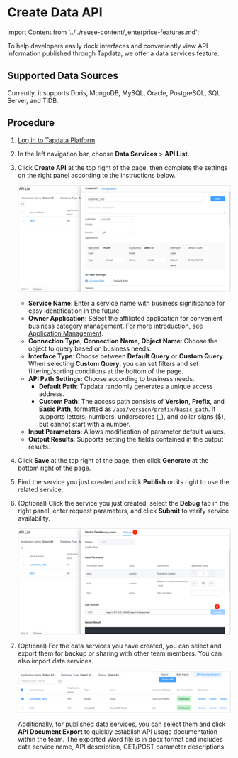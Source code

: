 # Create Data API
import Content from '../../reuse-content/_enterprise-features.md';

<Content />

To help developers easily dock interfaces and conveniently view API information published through Tapdata, we offer a data services feature.

## Supported Data Sources

Currently, it supports Doris, MongoDB, MySQL, Oracle, PostgreSQL, SQL Server, and TiDB.

## Procedure

1. [Log in to Tapdata Platform](../log-in.md).

2. In the left navigation bar, choose **Data Services** > **API List**.

3. Click **Create API** at the top right of the page, then complete the settings on the right panel according to the instructions below.

   ![](../../images/create_api_service.png)

   * **Service Name**: Enter a service name with business significance for easy identification in the future.
   * **Owner Application**: Select the affiliated application for convenient business category management. For more introduction, see [Application Management](manage-app.md).
   * **Connection Type**, **Connection Name**, **Object Name**: Choose the object to query based on business needs.
   * **Interface Type**: Choose between **Default Query** or **Custom Query**. When selecting **Custom Query**, you can set filters and set filtering/sorting conditions at the bottom of the page.
   * **API Path Settings**: Choose according to business needs.
      * **Default Path**: Tapdata randomly generates a unique access address.
      * **Custom Path**: The access path consists of **Version**, **Prefix**, and **Basic Path**, formatted as `/api/version/prefix/basic_path`. It supports letters, numbers, underscores (_), and dollar signs ($), but cannot start with a number.
   * **Input Parameters**: Allows modification of parameter default values.
   * **Output Results**: Supports setting the fields contained in the output results.

4. Click **Save** at the top right of the page, then click **Generate** at the bottom right of the page.

5. Find the service you just created and click **Publish** on its right to use the related service.

6. (Optional) Click the service you just created, select the **Debug** tab in the right panel, enter request parameters, and click **Submit** to verify service availability.

   ![Try Query API](../../images/try_query_api.png)

7. (Optional) For the data services you have created, you can <span id="release330-export-api">select and export them</span> for backup or sharing with other team members. You can also import data services.

   ![Import/Export API Services](../../images/import_export_api.png)

   Additionally, for published data services, you can select them and click **API Document Export** to quickly establish API usage documentation within the team. The exported Word file is in docx format and includes data service name, API description, GET/POST parameter descriptions.
